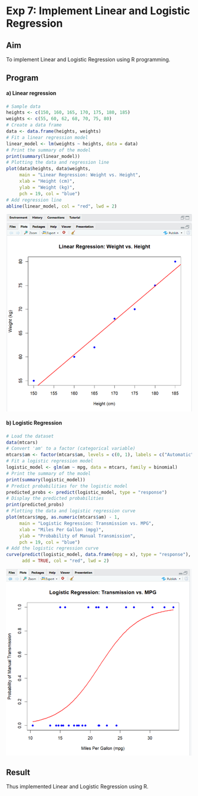 # Exp 7: Implement Linear and Logistic Regression

## Aim

To implement Linear and Logistic Regression using R programming.

## Program

#### a) Linear regression

```r
# Sample data
heights <- c(150, 160, 165, 170, 175, 180, 185)
weights <- c(55, 60, 62, 68, 70, 75, 80)
# Create a data frame
data <- data.frame(heights, weights)
# Fit a linear regression model
linear_model <- lm(weights ~ heights, data = data)
# Print the summary of the model
print(summary(linear_model))
# Plotting the data and regression line
plot(data$heights, data$weights,
     main = "Linear Regression: Weight vs. Height",
     xlab = "Height (cm)",
     ylab = "Weight (kg)",
     pch = 19, col = "blue")
# Add regression line
abline(linear_model, col = "red", lwd = 2)
```

![Output](https://github.com/karanbalajirs/210701105-CS19P16-DA-Lab/blob/master/Exp7/Images/Screenshot%202024-10-07%20161505.png)

#### b) Logistic Regression

```r
# Load the dataset
data(mtcars)
# Convert 'am' to a factor (categorical variable)
mtcars$am <- factor(mtcars$am, levels = c(0, 1), labels = c("Automatic", "Manual"))
# Fit a logistic regression model
logistic_model <- glm(am ~ mpg, data = mtcars, family = binomial)
# Print the summary of the model
print(summary(logistic_model))
# Predict probabilities for the logistic model
predicted_probs <- predict(logistic_model, type = "response")
# Display the predicted probabilities
print(predicted_probs)
# Plotting the data and logistic regression curve
plot(mtcars$mpg, as.numeric(mtcars$am) - 1,
     main = "Logistic Regression: Transmission vs. MPG",
     xlab = "Miles Per Gallon (mpg)",
     ylab = "Probability of Manual Transmission",
     pch = 19, col = "blue")
# Add the logistic regression curve
curve(predict(logistic_model, data.frame(mpg = x), type = "response"), 
      add = TRUE, col = "red", lwd = 2)
```
![Output](https://github.com/karanbalajirs/210701105-CS19P16-DA-Lab/blob/master/Exp7/Images/Screenshot%202024-10-07%20161653.png)

## Result
Thus implemented Linear and Logistic Regression using R.
